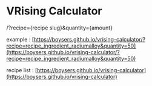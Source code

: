 # VRising Calculator

/?recipe={recipe slug}&quantity={amount}

example : [https://boysers.github.io/vrising-calculator/?recipe=recipe_ingredient_radiumalloy&quantity=50](https://boysers.github.io/vrising-calculator/?recipe=recipe_ingredient_radiumalloy&quantity=50)

recipe list : [https://boysers.github.io/vrising-calculator](https://boysers.github.io/vrising-calculator)
